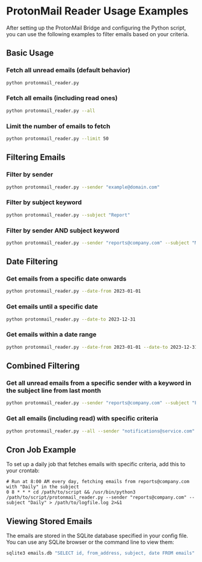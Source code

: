 # ProtonMail Reader Usage Examples

After setting up the ProtonMail Bridge and configuring the Python script, you can use the following examples to filter emails based on your criteria.

## Basic Usage

### Fetch all unread emails (default behavior)
```bash
python protonmail_reader.py
```

### Fetch all emails (including read ones)
```bash
python protonmail_reader.py --all
```

### Limit the number of emails to fetch
```bash
python protonmail_reader.py --limit 50
```

## Filtering Emails

### Filter by sender
```bash
python protonmail_reader.py --sender "example@domain.com"
```

### Filter by subject keyword
```bash
python protonmail_reader.py --subject "Report"
```

### Filter by sender AND subject keyword
```bash
python protonmail_reader.py --sender "reports@company.com" --subject "Monthly"
```

## Date Filtering

### Get emails from a specific date onwards
```bash
python protonmail_reader.py --date-from 2023-01-01
```

### Get emails until a specific date
```bash
python protonmail_reader.py --date-to 2023-12-31
```

### Get emails within a date range
```bash
python protonmail_reader.py --date-from 2023-01-01 --date-to 2023-12-31
```

## Combined Filtering

### Get all unread emails from a specific sender with a keyword in the subject line from last month
```bash
python protonmail_reader.py --sender "reports@company.com" --subject "Financial" --date-from 2023-03-01
```

### Get all emails (including read) with specific criteria
```bash
python protonmail_reader.py --all --sender "notifications@service.com" --subject "Alert" --limit 200
```

## Cron Job Example

To set up a daily job that fetches emails with specific criteria, add this to your crontab:

```
# Run at 8:00 AM every day, fetching emails from reports@company.com with "Daily" in the subject
0 8 * * * cd /path/to/script && /usr/bin/python3 /path/to/script/protonmail_reader.py --sender "reports@company.com" --subject "Daily" > /path/to/logfile.log 2>&1
```

## Viewing Stored Emails

The emails are stored in the SQLite database specified in your config file. You can use any SQLite browser or the command line to view them:

```bash
sqlite3 emails.db "SELECT id, from_address, subject, date FROM emails"
```
